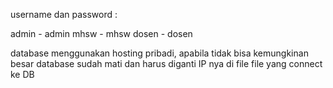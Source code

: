 username dan password :

admin - admin
mhsw - mhsw
dosen - dosen


database menggunakan hosting pribadi, apabila tidak bisa kemungkinan besar database sudah mati dan harus diganti IP nya di file file yang connect ke DB
